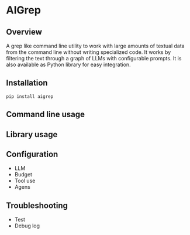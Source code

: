 # AIGrep

## Overview

A grep like command line utility to work with large amounts of textual data
from the command line without writing specialized code. It works by filtering
the text through a graph of LLMs with configurable prompts. It is also
available as Python library for easy integration.

## Installation

`pip install aigrep`

## Command line usage

## Library usage

## Configuration

- LLM
- Budget
- Tool use
- Agens

## Troubleshooting

- Test
- Debug log
